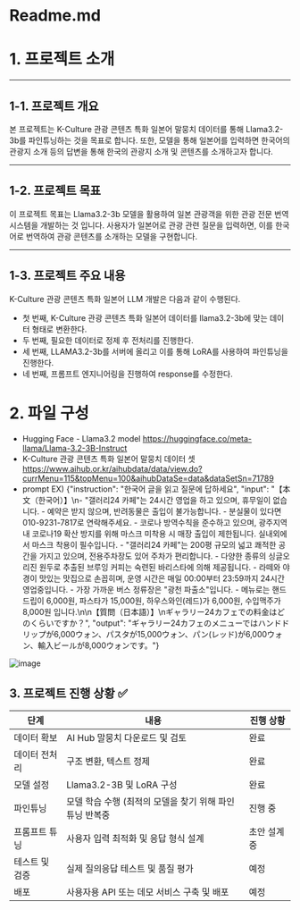 # Readme.md
# **1. 프로젝트 소개**

---

## **1-1. 프로젝트 개요**

본 프로젝트는 K-Culture 관광 콘텐츠 특화 일본어 말뭉치 데이터를 통해 Llama3.2-3b를  파인튜닝하는 것을 목표로 합니다. 또한, 모델을 통해 일본어를 입력하면 한국어의 관광지 소개 등의 답변을 통해 한국의 관광지 소개 및 콘텐츠를 소개하고자 합니다. 

---

## **1-2. 프로젝트 목표**

이 프로젝트 목표는 Llama3.2-3b 모델을 활용하여 일본 관광객을 위한 관광 전문 번역 시스템을 개발하는 것 입니다. 사용자가 일본어로 관광 관련 질문을 입력하면, 이를 한국어로 번역하여 관광 콘텐츠를 소개하는 모델을 구현합니다.

---

## **1-3. 프로젝트 주요 내용**

K-Culture 관광 콘텐츠 특화 일본어 LLM 개발은 다음과 같이 수행된다.

- 첫 번째, K-Culture 관광 콘텐츠 특화 일본어 데이터를 llama3.2-3b에 맞는 데이터 형태로 변환한다.
- 두 번째, 필요한 데이터로 정제 후 전처리를 진행한다.
- 세 번째, LLAMA3.2-3b를 서버에 올리고 이를 통해 LoRA를 사용하여 파인튜닝을 진행한다.
- 네 번째, 프롬프트 엔지니어링을 진행하여 response를 수정한다.
  

# **2. 파일 구성**

- Hugging Face - Llama3.2 model
  https://huggingface.co/meta-llama/Llama-3.2-3B-Instruct
- K-Culture 관광 콘텐츠 특화 일본어 말뭉치 데이터 셋
  https://www.aihub.or.kr/aihubdata/data/view.do?currMenu=115&topMenu=100&aihubDataSe=data&dataSetSn=71789
- prompt EX)
  {"instruction": "한국어 글을 읽고 질문에 답하세요", "input": "【本文（한국어）】\n- \"갤러리24 카페\"는 24시간 영업을 하고 있으며, 휴무일이 없습니다. - 예약은 받지 않으며, 반려동물은 출입이 불가능합니다. - 분실물이 있다면 010-9231-7817로 연락해주세요. - 코로나 방역수칙을 준수하고 있으며, 광주지역 내 코로나19 확산 방지를 위해 마스크 미착용 시 매장 출입이 제한됩니다. 실내외에서 마스크 착용이 필수입니다. - \"갤러리24 카페\"는 200평 규모의 넓고 쾌적한 공간을 가지고 있으며, 전용주차장도 있어 주차가 편리합니다. - 다양한 종류의 싱글오리진 원두로 추출된 브루잉 커피는 숙련된 바리스타에 의해 제공됩니다. - 라떼와 야경이 맛있는 맛집으로 손꼽히며, 운영 시간은 매일 00:00부터 23:59까지 24시간 영업중입니다. - 가장 가까운 버스 정류장은 \"광천 파출소\"입니다. - 메뉴로는 핸드드립이 6,000원, 파스타가 15,000원, 하우스와인(레드)가 6,000원, 수입맥주가 8,000원 입니다.\n\n【質問（日本語）】\nギャラリー24カフェでの料金はどのくらいですか？", "output": "ギャラリー24カフェのメニューではハンドドリップが6,000ウォン、パスタが15,000ウォン、パン(レッド)が6,000ウォン、輸入ビールが8,000ウォンです。"}


![image](https://github.com/user-attachments/assets/511238b7-7252-42be-a69b-3d6225b207f6)

## 3. 프로젝트 진행 상황 ✅

| 단계           | 내용                                           | 진행 상황   |
|----------------|------------------------------------------------|--------------|
| 데이터 확보    | AI Hub 말뭉치 다운로드 및 검토                  |  완료       |
| 데이터 전처리  | 구조 변환, 텍스트 정제                          |  완료       |
| 모델 설정      | Llama3.2-3B 및 LoRA 구성                        |  완료       |
| 파인튜닝       | 모델 학습 수행 (최적의 모델을 찾기 위해 파인튜닝 반복중   |  진행 중     |
| 프롬프트 튜닝  | 사용자 입력 최적화 및 응답 형식 설계             |  초안 설계 중 |
| 테스트 및 검증 | 실제 질의응답 테스트 및 품질 평가               |  예정       |
| 배포           | 사용자용 API 또는 데모 서비스 구축 및 배포       |  예정       |

